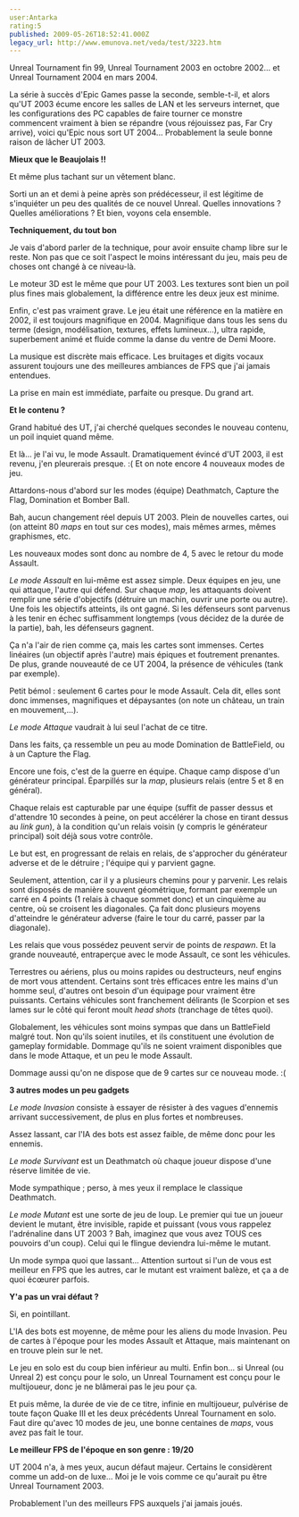 ```yaml
---
user:Antarka
rating:5
published: 2009-05-26T18:52:41.000Z
legacy_url: http://www.emunova.net/veda/test/3223.htm
---
```

Unreal Tournament fin 99, Unreal Tournament 2003 en octobre 2002... et Unreal Tournament 2004 en mars 2004\.  

  

La série à succès d'Epic Games passe la seconde, semble-t-il, et alors qu'UT 2003 écume encore les salles de LAN et les serveurs internet, que les configurations des PC capables de faire tourner ce monstre commencent vraiment à bien se répandre (vous réjouissez pas, Far Cry arrive), voici qu'Epic nous sort UT 2004... Probablement la seule bonne raison de lâcher UT 2003\.  

  

**Mieux que le Beaujolais !!**  

  

Et même plus tachant sur un vêtement blanc.  

  

Sorti un an et demi à peine après son prédécesseur, il est légitime de s'inquiéter un peu des qualités de ce nouvel Unreal. Quelles innovations ? Quelles améliorations ? Et bien, voyons cela ensemble.  

  

**Techniquement, du tout bon**  

  

Je vais d'abord parler de la technique, pour avoir ensuite champ libre sur le reste. Non pas que ce soit l'aspect le moins intéressant du jeu, mais peu de choses ont changé à ce niveau-là.  

  

Le moteur 3D est le même que pour UT 2003\. Les textures sont bien un poil plus fines mais globalement, la différence entre les deux jeux est minime.  

  

Enfin, c'est pas vraiment grave. Le jeu était une référence en la matière en 2002, il est toujours magnifique en 2004\. Magnifique dans tous les sens du terme (design, modélisation, textures, effets lumineux...), ultra rapide, superbement animé et fluide comme la danse du ventre de Demi Moore.  

  

La musique est discrète mais efficace. Les bruitages et digits vocaux assurent toujours une des meilleures ambiances de FPS que j'ai jamais entendues.  

  

La prise en main est immédiate, parfaite ou presque. Du grand art.  

  

**Et le contenu ?**  

  

Grand habitué des UT, j'ai cherché quelques secondes le nouveau contenu, un poil inquiet quand même.  

  

Et là... je l'ai vu, le mode Assault. Dramatiquement évincé d'UT 2003, il est revenu, j'en pleurerais presque. :( Et on note encore 4 nouveaux modes de jeu.  

  

Attardons-nous d'abord sur les modes (équipe) Deathmatch, Capture the Flag, Domination et Bomber Ball.  

  

Bah, aucun changement réel depuis UT 2003\. Plein de nouvelles cartes, oui (on atteint 80 _maps_ en tout sur ces modes), mais mêmes armes, mêmes graphismes, etc.  

  

Les nouveaux modes sont donc au nombre de 4, 5 avec le retour du mode Assault.  

  

_Le mode Assault_ en lui-même est assez simple. Deux équipes en jeu, une qui attaque, l'autre qui défend. Sur chaque _map_, les attaquants doivent remplir une série d'objectifs (détruire un machin, ouvrir une porte ou autre). Une fois les objectifs atteints, ils ont gagné. Si les défenseurs sont parvenus à les tenir en échec suffisamment longtemps (vous décidez de la durée de la partie), bah, les défenseurs gagnent.  

  

Ça n'a l'air de rien comme ça, mais les cartes sont immenses. Certes linéaires (un objectif après l'autre) mais épiques et foutrement prenantes. De plus, grande nouveauté de ce UT 2004, la présence de véhicules (tank par exemple).   

  

Petit bémol : seulement 6 cartes pour le mode Assault. Cela dit, elles sont donc immenses, magnifiques et dépaysantes (on note un château, un train en mouvement,...).  

  

_Le mode Attaque_ vaudrait à lui seul l'achat de ce titre.  

  

Dans les faits, ça ressemble un peu au mode Domination de BattleField, ou à un Capture the Flag.  

  

Encore une fois, c'est de la guerre en équipe. Chaque camp dispose d'un générateur principal. Éparpillés sur la _map_, plusieurs relais (entre 5 et 8 en général).  

  

Chaque relais est capturable par une équipe (suffit de passer dessus et d'attendre 10 secondes à peine, on peut accélérer la chose en tirant dessus au _link gun_), à la condition qu'un relais voisin (y compris le générateur principal) soit déjà sous votre contrôle.  

  

Le but est, en progressant de relais en relais, de s'approcher du générateur adverse et de le détruire ; l'équipe qui y parvient gagne.  

  

Seulement, attention, car il y a plusieurs chemins pour y parvenir. Les relais sont disposés de manière souvent géométrique, formant par exemple un carré en 4 points (1 relais à chaque sommet donc) et un cinquième au centre, où se croisent les diagonales. Ça fait donc plusieurs moyens d'atteindre le générateur adverse (faire le tour du carré, passer par la diagonale).  

  

Les relais que vous possédez peuvent servir de points de _respawn_. Et la grande nouveauté, entraperçue avec le mode Assault, ce sont les véhicules.  

  

Terrestres ou aériens, plus ou moins rapides ou destructeurs, neuf engins de mort vous attendent. Certains sont très efficaces entre les mains d'un homme seul, d'autres ont besoin d'un équipage pour vraiment être puissants. Certains véhicules sont franchement délirants (le Scorpion et ses lames sur le côté qui feront moult _head shots_ (tranchage de têtes quoi).  

  

Globalement, les véhicules sont moins sympas que dans un BattleField malgré tout. Non qu'ils soient inutiles, et ils constituent une évolution de gameplay formidable. Dommage qu'ils ne soient vraiment disponibles que dans le mode Attaque, et un peu le mode Assault.  

  

Dommage aussi qu'on ne dispose que de 9 cartes sur ce nouveau mode. :(  

  

**3 autres modes un peu gadgets**  

  

_Le mode Invasion_ consiste à essayer de résister à des vagues d'ennemis arrivant successivement, de plus en plus fortes et nombreuses.  

  

Assez lassant, car l'IA des bots est assez faible, de même donc pour les ennemis.  

  

_Le mode Survivant_ est un Deathmatch où chaque joueur dispose d'une réserve limitée de vie.  

  

Mode sympathique ; perso, à mes yeux il remplace le classique Deathmatch.  

  

_Le mode Mutant_ est une sorte de jeu de loup. Le premier qui tue un joueur devient le mutant, être invisible, rapide et puissant (vous vous rappelez l'adrénaline dans UT 2003 ? Bah, imaginez que vous avez TOUS ces pouvoirs d'un coup). Celui qui le flingue deviendra lui-même le mutant.  

  

Un mode sympa quoi que lassant... Attention surtout si l'un de vous est meilleur en FPS que les autres, car le mutant est vraiment balèze, et ça a de quoi écœurer parfois.  

  

**Y'a pas un vrai défaut ?**  

  

Si, en pointillant.  

  

L'IA des bots est moyenne, de même pour les aliens du mode Invasion. Peu de cartes à l'époque pour les modes Assault et Attaque, mais maintenant on en trouve plein sur le net.  

  

Le jeu en solo est du coup bien inférieur au multi. Enfin bon... si Unreal (ou Unreal 2) est conçu pour le solo, un Unreal Tournament est conçu pour le multijoueur, donc je ne blâmerai pas le jeu pour ça.  

  

Et puis même, la durée de vie de ce titre, infinie en multijoueur, pulvérise de toute façon Quake III et les deux précédents Unreal Tournament en solo. Faut dire qu'avec 10 modes de jeu, une bonne centaines de _maps_, vous avez pas fait le tour.  

  

**Le meilleur FPS de l'époque en son genre : 19/20**  

  

UT 2004 n'a, à mes yeux, aucun défaut majeur. Certains le considèrent comme un add-on de luxe... Moi je le vois comme ce qu'aurait pu être Unreal Tournament 2003\.  

  

Probablement l'un des meilleurs FPS auxquels j'ai jamais joués.